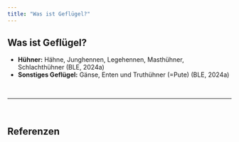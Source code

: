 ```yaml
---
title: "Was ist Geflügel?"
---
```



## Was ist Geflügel?
- **Hühner:** Hähne, Junghennen, Legehennen, Masthühner, Schlachthühner (BLE, 2024a)
- **Sonstiges Geflügel:** Gänse, Enten und Truthühner (=Pute) (BLE, 2024a)



<br>

---

<br> 

## Referenzen
